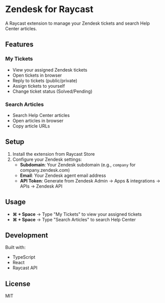 # Zendesk for Raycast

A Raycast extension to manage your Zendesk tickets and search Help Center articles.

## Features

### My Tickets
- View your assigned Zendesk tickets
- Open tickets in browser
- Reply to tickets (public/private)
- Assign tickets to yourself
- Change ticket status (Solved/Pending)

### Search Articles
- Search Help Center articles
- Open articles in browser
- Copy article URLs

## Setup

1. Install the extension from Raycast Store
2. Configure your Zendesk settings:
   - **Subdomain**: Your Zendesk subdomain (e.g., `company` for company.zendesk.com)
   - **Email**: Your Zendesk agent email address
   - **API Token**: Generate from Zendesk Admin → Apps & integrations → APIs → Zendesk API

## Usage

- **⌘ + Space** → Type "My Tickets" to view your assigned tickets
- **⌘ + Space** → Type "Search Articles" to search Help Center

## Development

Built with:
- TypeScript
- React
- Raycast API

## License

MIT
